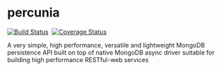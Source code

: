 # percunia

[![Build Status](https://travis-ci.org/abhidtu/percunia.svg?branch=master)](https://travis-ci.org/abhidtu/percunia)&nbsp;&nbsp;[![Coverage Status](https://coveralls.io/repos/github/abhidtu/percunia/badge.svg?branch=master)](https://coveralls.io/github/abhidtu/percunia?branch=master)

A very simple, high performance, versatile and lightweight MongoDB persistence API built on top of native MongoDB async driver suitable for building high performance RESTful-web services 
